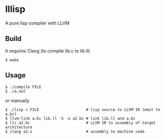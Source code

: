 # lllisp

A pure lisp compiler with LLVM

## Build

It requires Clang (to compile lib.c to lib.ll)

    $ make

## Usage

    $ ./compile FILE
    $ ./a.out

or manually

    $ ./lisp < FILE                     # lisp source to LLVM IR (emit to a.bc)
    $ llvm-link a.bc lib.ll -S -o a2.bc # link lib.ll and a.bc
    $ llc a2.bc                         # LLVM IR to assembly of target architecture
    $ clang a2.s                        # assembly to machine code
